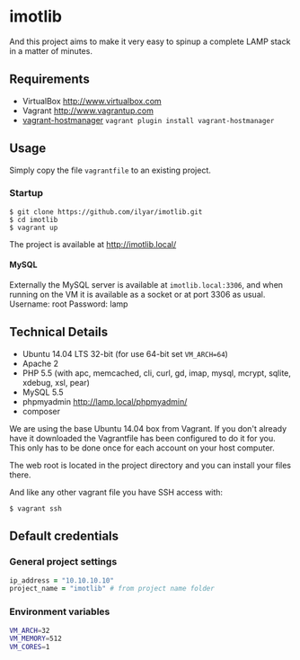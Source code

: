 # imotlib

And this project aims to make it very easy to spinup a complete LAMP stack in a matter of minutes.

## Requirements

* VirtualBox <http://www.virtualbox.com>
* Vagrant <http://www.vagrantup.com>
 * [vagrant-hostmanager](https://github.com/smdahlen/vagrant-hostmanager) `vagrant plugin install vagrant-hostmanager`

## Usage

Simply copy the file `vagrantfile` to an existing project.

### Startup

	$ git clone https://github.com/ilyar/imotlib.git
	$ cd imotlib
	$ vagrant up

The project is available at <http://imotlib.local/>

#### MySQL

Externally the MySQL server is available at `imotlib.local:3306`, and when running on the VM it is available as a socket or at port 3306 as usual.
Username: root
Password: lamp

## Technical Details

* Ubuntu 14.04 LTS 32-bit (for use 64-bit set `VM_ARCH=64`)
* Apache 2
* PHP 5.5 (with apc, memcached, cli, curl, gd, imap, mysql, mcrypt, sqlite, xdebug, xsl, pear)
* MySQL 5.5
* phpmyadmin <http://lamp.local/phpmyadmin/>
* composer

We are using the base Ubuntu 14.04 box from Vagrant. If you don't already have it downloaded
the Vagrantfile has been configured to do it for you. This only has to be done once
for each account on your host computer.

The web root is located in the project directory and you can install your files there.

And like any other vagrant file you have SSH access with:

	$ vagrant ssh

## Default credentials

### General project settings

```ruby
ip_address = "10.10.10.10"
project_name = "imotlib" # from project name folder
```

### Environment variables

```bash
VM_ARCH=32
VM_MEMORY=512
VM_CORES=1
```
